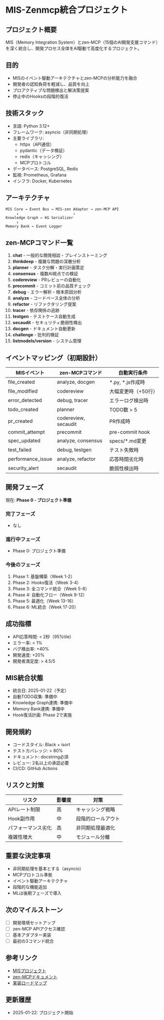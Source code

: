 # MIS-Zenmcp統合プロジェクト

## プロジェクト概要
MIS（Memory Integration System）とzen-MCP（15個のAI開発支援コマンド）を深く統合し、開発プロセス全体をAI駆動で高度化するプロジェクト。

## 目的
- MISのイベント駆動アーキテクチャとzen-MCPの分析能力を融合
- 開発者の認知負荷を軽減し、品質を向上
- プロアクティブな問題検出と解決策提案
- 停止中のHooksの段階的復活

## 技術スタック
- 言語: Python 3.12+
- フレームワーク: asyncio（非同期処理）
- 主要ライブラリ:
  - httpx（API通信）
  - pydantic（データ検証）
  - redis（キャッシング）
  - MCPプロトコル
- データベース: PostgreSQL, Redis
- 監視: Prometheus, Grafana
- インフラ: Docker, Kubernetes

## アーキテクチャ
```
MIS Core → Event Bus → MIS-zen Adapter → zen-MCP API
     ↓                         ↓
Knowledge Graph ← KG Serializer
     ↓
Memory Bank ← Event Logger
```

## zen-MCPコマンド一覧
1. **chat** - 一般的な開発相談・ブレインストーミング
2. **thinkdeep** - 複雑な問題の深層分析
3. **planner** - タスク分解・実行計画策定
4. **consensus** - 複数AI視点での検証
5. **codereview** - PRレビューの自動化
6. **precommit** - コミット前の品質チェック
7. **debug** - エラー解析・根本原因分析
8. **analyze** - コードベース全体の分析
9. **refactor** - リファクタリング提案
10. **tracer** - 依存関係の追跡
11. **testgen** - テストケース自動生成
12. **secaudit** - セキュリティ脆弱性検出
13. **docgen** - ドキュメント自動更新
14. **challenge** - 批判的検証
15. **listmodels/version** - システム管理

## イベントマッピング（初期設計）
| MISイベント | zen-MCPコマンド | 自動実行条件 |
|------------|----------------|------------|
| file_created | analyze, docgen | *.py, *.js作成時 |
| file_modified | codereview | 大幅変更時（+50行） |
| error_detected | debug, tracer | エラーログ検出時 |
| todo_created | planner | TODO数 > 5 |
| pr_created | codereview, secaudit | PR作成時 |
| commit_attempt | precommit | pre-commit hook |
| spec_updated | analyze, consensus | specs/*.md変更 |
| test_failed | debug, testgen | テスト失敗時 |
| performance_issue | analyze, refactor | 応答時間劣化時 |
| security_alert | secaudit | 脆弱性検出時 |

## 開発フェーズ
現在: **Phase 0 - プロジェクト準備**

### 完了フェーズ
- なし

### 進行中フェーズ
- Phase 0: プロジェクト準備

### 今後のフェーズ
1. Phase 1: 基盤構築（Week 1-2）
2. Phase 2: Hooks復活（Week 3-4）
3. Phase 3: 全コマンド統合（Week 5-8）
4. Phase 4: 自動化フロー（Week 9-12）
5. Phase 5: 最適化（Week 13-16）
6. Phase 6: ML統合（Week 17-20）

## 成功指標
- API応答時間: < 2秒（95%tile）
- エラー率: < 1%
- バグ検出率: +40%
- 開発速度: +20%
- 開発者満足度: > 4.5/5

## MIS統合状態
- 統合日: 2025-01-22（予定）
- 自動TODO収集: 準備中
- Knowledge Graph連携: 準備中
- Memory Bank連携: 準備中
- Hook復活計画: Phase 2で実施

## 開発規約
- コードスタイル: Black + isort
- テストカバレッジ: > 80%
- ドキュメント: docstring必須
- レビュー: 2名以上の承認必要
- CI/CD: GitHub Actions

## リスクと対策
| リスク | 影響度 | 対策 |
|-------|-------|------|
| APIレート制限 | 高 | キャッシング戦略 |
| Hook副作用 | 中 | 段階的ロールアウト |
| パフォーマンス劣化 | 高 | 非同期処理最適化 |
| 複雑性増大 | 中 | モジュール分離 |

## 重要な決定事項
- 非同期処理を基本とする（asyncio）
- MCPプロトコル準拠
- イベント駆動アーキテクチャ
- 段階的な機能追加
- MLは後期フェーズで導入

## 次のマイルストーン
- [ ] 開発環境セットアップ
- [ ] zen-MCP APIアクセス確認
- [ ] 基本アダプター実装
- [ ] 最初の3コマンド統合

## 参考リンク
- [MISプロジェクト](/mnt/c/Users/tky99/dev/memory-integration-project)
- [zen-MCPドキュメント](TBD)
- [実装ロードマップ](./ROADMAP.md)

## 更新履歴
- 2025-01-22: プロジェクト開始